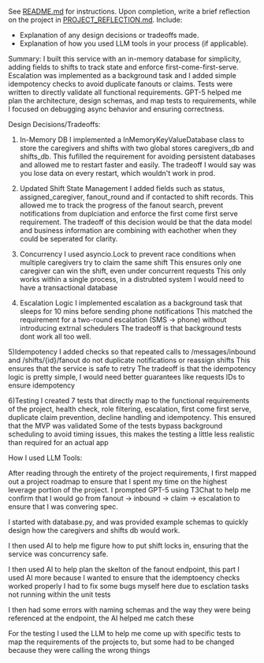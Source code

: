 See [README.md](README.md) for instructions.
Upon completion, write a brief reflection on the project in [PROJECT_REFLECTION.md](PROJECT_REFLECTION.md). Include:

- Explanation of any design decisions or tradeoffs made.
- Explanation of how you used LLM tools in your process (if applicable).

Summary:
I built this service with an in-memory database for simplicity, adding fields to shifts to track 
state and enforce first-come-first-serve. Escalation was implemented as a background task and I added simple idempotency
checks to avoid duplicate fanouts or claims. Tests were written to directly validate all functional requirements. 
GPT-5 helped me plan the architecture, design schemas, and map tests to requirements, while I 
focused on debugging async behavior and ensuring correctness.


Design Decisions/Tradeoffs: 

1) In-Memory DB
I implemented a InMemoryKeyValueDatabase class to store the caregivers and shifts with two global stores caregivers_db and shifts_db.
This fufilled the requirement for avoiding persistent databases and allowed me to restart faster and easily.
The tradeoff I would say was you lose data on every restart, which wouldn't work in prod.

2) Updated Shift State Management
I added fields such as status, assigned_caregiver, fanout_round and if contacted to shift records.
This allowed me to track the progress of the fanout search, prevent notifications from duplciation and enforce the first come first serve requirement.
The tradeoff of this decision would be that the data model and business information are combining with eachother when they could be seperated for clarity.

3) Concurrency
I used asyncio.Lock to prevent race conditions when multiple caregivers try to claim the same shift
This ensures only one caregiver can win the shift, even under concurrent requests
This only works within a single process, in a distrubted system I would need to have a transactional database

4) Escalation Logic
I implemented escalation as a background task that sleeps for 10 mins before sending phone notifications
This matched the requirement for a two-round escalation (SMS -> phone) without introducing extrnal schedulers
The tradeoff is that background tests dont work all too well. 

5)Idempotency
I added checks so that repeated calls to /messages/inbound and /shifts/{id}/fanout do not duplicate notifications or reassign shifts
This ensures that the service is safe to retry
The tradeoff is that the idempotency logic is pretty simple, I would need better guarantees like requests IDs to ensure idempotency

6)Testing
I created 7 tests that directly map to the functional requirements of the project, health check, role filtering, escalation, first come first serve,
duplicate claim prevention, decline handling and idempotency.
This ensured that the MVP was validated
Some of the tests bypass background scheduling to avoid timing issues, this makes the testing a little less realistic than required for an actual app

How I used LLM Tools:

After reading through the entirety of the project requirements, I first mapped out a project roadmap to ensure that I spent my time on the highest
leverage portion of the project. I prompted GPT-5 using T3Chat to help me confirm that I would go from fanout → inbound → claim → escalation to ensure that I was convering spec.

I started with database.py, and was provided example schemas to quickly design how the caregivers and shifts db would work.

I then used AI to help me figure how to put shift locks in, ensuring that the service was concurrency safe.

I then used AI to help plan the skelton of the fanout endpoint, this part I used AI more because I wanted to ensure that the idemptoency checks worked properly
I had to fix some bugs myself here due to esclation tasks not running within the unit tests

I then had some errors with naming schemas and the way they were being referenced at the endpoint, the AI helped me catch these

For the testing I used the LLM to help me come up with specific tests to map the requirements of the projects to, but some had to be changed because they were calling the wrong things